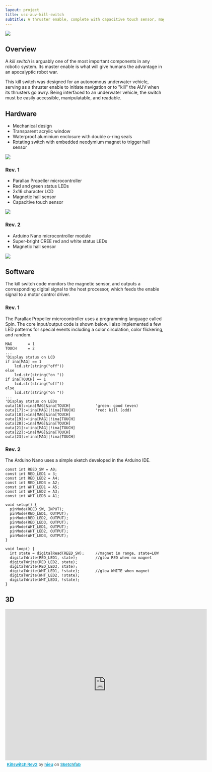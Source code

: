 ```yaml
---
layout: project
title: usc-auv-kill-switch
subtitle: A thruster enable, complete with capacitive touch sensor, magnetic reed switch, μC, LCD, LEDs.
---
```


<img src="http://niftyhedgehog.com/usc-auv-kill-switch/images/kill_switch_glow.jpg">

## Overview
A *kill switch* is arguably one of the most important components in any robotic system. Its master enable is what will give humans the advantage in an apocalyptic robot war.

This kill switch was designed for an autonomous underwater vehicle, serving as a thruster enable to initiate navigation or to "kill" the AUV when its thrusters go awry. Being interfaced to an underwater vehicle, the switch must be easily accessible, manipulatable, and readable.

## Hardware
* Mechanical design
* Transparent acrylic window
* Waterproof aluminium enclosure with double o-ring seals
* Rotating switch with embedded neodymium magnet to trigger hall sensor

<img src="http://niftyhedgehog.com/usc-auv-kill-switch/images/mech.jpg">

### Rev. 1

* Parallax Propeller microcontroller
* Red and green status LEDs
* 2x16 character LCD
* Magnetic hall sensor
* Capacitive touch sensor

<img src="http://niftyhedgehog.com/usc-auv-kill-switch/images/kill_switch_v1.JPG">

### Rev. 2
* Arduino Nano microcontroller module
* Super-bright CREE red and white status LEDs
* Magnetic hall sensor

<img src="http://niftyhedgehog.com/usc-auv-kill-switch/images/kill_switch_v2.jpg">

## Software
The kill switch code monitors the magnetic sensor, and outputs a corresponding digital signal to the host processor, which feeds the enable signal to a motor control driver. 

### Rev. 1
The Parallax Propeller microcontroller uses a programming language called Spin. The core input/output code is shown below. I also implemented a few LED patterns for special events including a color circulation, color flickering, and random.

```
MAG       = 1
TOUCH     = 2
...
'Display status on LCD
if ina[MAG] == 1
	lcd.str(string("off"))
else
	lcd.str(string("on ")) 
if ina[TOUCH] == 1
	lcd.str(string("off"))
else
	lcd.str(string("on "))
...
'Display status on LEDs
outa[16]:=ina[MAG]&ina[TOUCH]           'green: good (even)                      
outa[17]:=!ina[MAG]|!ina[TOUCH]         'red: kill (odd)                     
outa[18]:=ina[MAG]&ina[TOUCH]             
outa[19]:=!ina[MAG]|!ina[TOUCH]
outa[20]:=ina[MAG]&ina[TOUCH]             
outa[21]:=!ina[MAG]|!ina[TOUCH]
outa[22]:=ina[MAG]&ina[TOUCH]             
outa[23]:=!ina[MAG]|!ina[TOUCH]
```


### Rev. 2
The Arduino Nano uses a simple sketch developed in the Arduino IDE. 
```
const int REED_SW = A0;
const int RED_LED1 = 3;
const int RED_LED2 = A4;
const int RED_LED3 = A2;
const int WHT_LED1 = A5;
const int WHT_LED2 = A3;
const int WHT_LED3 = A1;

void setup() {                
  pinMode(REED_SW, INPUT); 
  pinMode(RED_LED1, OUTPUT);
  pinMode(RED_LED2, OUTPUT);
  pinMode(RED_LED3, OUTPUT); 
  pinMode(WHT_LED1, OUTPUT);  
  pinMode(WHT_LED2, OUTPUT);  
  pinMode(WHT_LED3, OUTPUT);
}

void loop() {
  int state = digitalRead(REED_SW);  	//magnet in range, state=LOW
  digitalWrite(RED_LED1, state);		//glow RED when no magnet
  digitalWrite(RED_LED2, state);
  digitalWrite(RED_LED3, state);
  digitalWrite(WHT_LED1, !state);		//glow WHITE when magnet
  digitalWrite(WHT_LED2, !state);
  digitalWrite(WHT_LED3, !state);
}
```

## 3D
<iframe width="640" height="480" src="https://sketchfab.com/models/898664f4c2684241bb64e732e865a336/embed" frameborder="0" allowfullscreen mozallowfullscreen="true" webkitallowfullscreen="true" onmousewheel=""></iframe>

<p style="font-size: 13px; font-weight: normal; margin: 5px; color: #4A4A4A;">
    <a href="https://sketchfab.com/models/898664f4c2684241bb64e732e865a336?utm_source=oembed&utm_medium=embed&utm_campaign=898664f4c2684241bb64e732e865a336" target="_blank" style="font-weight: bold; color: #1CAAD9;">Killswitch Rev2</a>
    by <a href="https://sketchfab.com/hieu?utm_source=oembed&utm_medium=embed&utm_campaign=898664f4c2684241bb64e732e865a336" target="_blank" style="font-weight: bold; color: #1CAAD9;">hieu</a>
    on <a href="https://sketchfab.com?utm_source=oembed&utm_medium=embed&utm_campaign=898664f4c2684241bb64e732e865a336" target="_blank" style="font-weight: bold; color: #1CAAD9;">Sketchfab</a>
</p>
